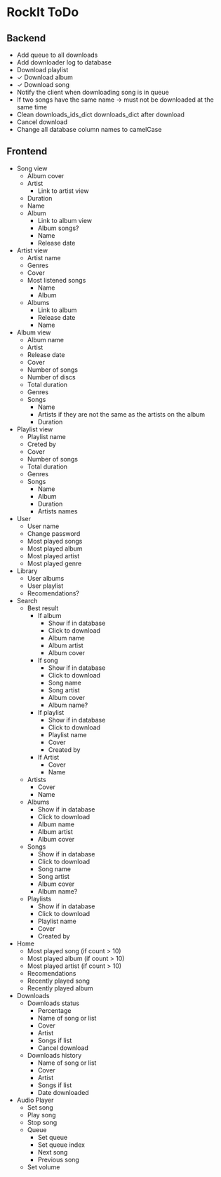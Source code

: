 # RockIt ToDo
## Backend
- Add queue to all downloads
- Add downloader log to database
- Download playlist
- &check; Download album
- &check; Download song
- Notify the client when downloading song is in queue
- If two songs have the same name -> must not be downloaded at the same time
- Clean downloads_ids_dict downloads_dict after download
- Cancel download
- Change all database column names to camelCase
## Frontend
- Song view
  - Album cover
  - Artist
    - Link to artist view
  - Duration
  - Name
  - Album
    - Link to album view
    - Album songs?
    - Name
    - Release date
- Artist view
  - Artist name
  - Genres
  - Cover
  - Most listened songs
    - Name
    - Album
  - Albums
    - Link to album
    - Release date
    - Name
- Album view
  - Album name
  - Artist
  - Release date
  - Cover
  - Number of songs
  - Number of discs
  - Total duration
  - Genres
  - Songs
    - Name
    - Artists if they are not the same as the artists on the album
    - Duration
- Playlist view
  - Playlist name
  - Creted by
  - Cover
  - Number of songs
  - Total duration
  - Genres
  - Songs
    - Name
    - Album
    - Duration
    - Artists names
- User
  - User name
  - Change password
  - Most played songs
  - Most played album
  - Most played artist
  - Most played genre
- Library
  - User albums
  - User playlist
  - Recomendations?
- Search
  - Best result
    - If album
      - Show if in database
      - Click to download
      - Album name
      - Album artist
      - Album cover
    - If song
      - Show if in database
      - Click to download
      - Song name
      - Song artist
      - Album cover
      - Album name?
    - If playlist
      - Show if in database
      - Click to download
      - Playlist name
      - Cover
      - Created by
    - If Artist
      - Cover
      - Name
  - Artists
    - Cover
    - Name
  - Albums
    - Show if in database
    - Click to download
    - Album name
    - Album artist
    - Album cover
  - Songs
    - Show if in database
    - Click to download
    - Song name
    - Song artist
    - Album cover
    - Album name?
  - Playlists
    - Show if in database
    - Click to download
    - Playlist name
    - Cover
    - Created by
- Home
  - Most played song (if count > 10)
  - Most played album (if count > 10)
  - Most played artist (if count > 10)
  - Recomendations
  - Recently played song
  - Recently played album
- Downloads
  - Downloads status
    - Percentage
    - Name of song or list
    - Cover
    - Artist
    - Songs if list
    - Cancel download
  - Downloads history
    - Name of song or list
    - Cover
    - Artist
    - Songs if list
    - Date downloaded
- Audio Player
  - Set song
  - Play song
  - Stop song
  - Queue
    - Set queue
    - Set queue index
    - Next song
    - Previous song
  - Set volume
